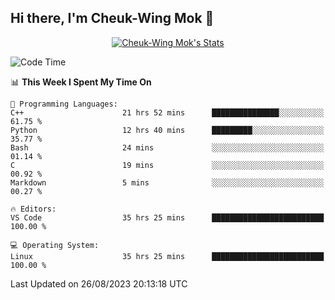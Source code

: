 ## Hi there, I'm Cheuk-Wing Mok 👋

<!--
**mozro0327/mozro0327** is a ✨ _special_ ✨ repository because its `README.md` (this file) appears on your GitHub profile.

Here are some ideas to get you started:

- 🔭 I’m currently working on ...
- 🌱 I’m currently learning ...
- 👯 I’m looking to collaborate on ...
- 🤔 I’m looking for help with ...
- 💬 Ask me about ...
- 📫 How to reach me: ...
- 😄 Pronouns: ...
- ⚡ Fun fact: ...
-->

<p align="center">
  <a href="https://github.com/mozro0327" class="rich-diff-level-one">
    <img src="https://github-readme-stats.vercel.app/api?username=mozro0327&title_color=333&text_color=777" alt="Cheuk-Wing Mok's Stats" >
    <!-- &hide=issues
    <img src="https://github-readme-stats.vercel.app/api?username=mozro0327&hide=issues&title_color=333&text_color=777" alt="Cheuk-Wing Mok's Stats" >
    -->
  </a>
</p>

<!--START_SECTION:waka-->
![Code Time](http://img.shields.io/badge/Code%20Time-1%2C914%20hrs%2015%20mins-blue)

📊 **This Week I Spent My Time On** 

```text
💬 Programming Languages: 
C++                      21 hrs 52 mins      ███████████████░░░░░░░░░░   61.75 % 
Python                   12 hrs 40 mins      █████████░░░░░░░░░░░░░░░░   35.77 % 
Bash                     24 mins             ░░░░░░░░░░░░░░░░░░░░░░░░░   01.14 % 
C                        19 mins             ░░░░░░░░░░░░░░░░░░░░░░░░░   00.92 % 
Markdown                 5 mins              ░░░░░░░░░░░░░░░░░░░░░░░░░   00.27 % 

🔥 Editors: 
VS Code                  35 hrs 25 mins      █████████████████████████   100.00 % 

💻 Operating System: 
Linux                    35 hrs 25 mins      █████████████████████████   100.00 % 
```


 Last Updated on 26/08/2023 20:13:18 UTC
<!--END_SECTION:waka-->
